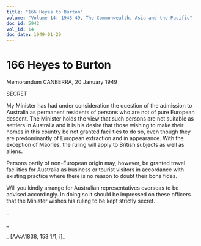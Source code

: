 ```yaml
---
title: "166 Heyes to Burton"
volume: "Volume 14: 1948-49, The Commonwealth, Asia and the Pacific"
doc_id: 5942
vol_id: 14
doc_date: 1949-01-20
---
```


# 166 Heyes to Burton

Memorandum CANBERRA, 20 January 1949

SECRET

My Minister has had under consideration the question of the admission to Australia as permanent residents of persons who are not of pure European descent. The Minister holds the view that such persons are not suitable as settlers in Australia and it is his desire that those wishing to make their homes in this country be not granted facilities to do so, even though they are predominantly of European extraction and in appearance. With the exception of Maories, the ruling will apply to British subjects as well as aliens.

Persons partly of non-European origin may, however, be granted travel facilities for Australia as business or tourist visitors in accordance with existing practice where there is no reason to doubt their bona fides.

Will you kindly arrange for Australian representatives overseas to be advised accordingly. In doing so it should be impressed on these officers that the Minister wishes his ruling to be kept strictly secret.

_

_

_ [AA:A1838, 153 1/1, i]_
